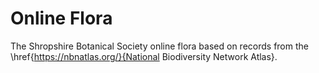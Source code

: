 # Online Flora

The Shropshire Botanical Society
online flora based on records from the \href{https://nbnatlas.org/}{National Biodiversity Network Atlas}.
